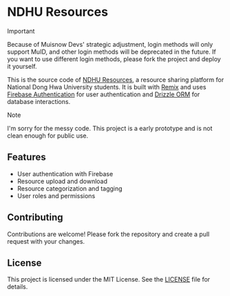 # NDHU Resources

> [!IMPORTANT]
> Because of Muisnow Devs' strategic adjustment, login methods will only support MuID, and other login methods will be deprecated in the future. If you want to use different login methods, please fork the project and deploy it yourself.

This is the source code of [NDHU Resources](https://ndhures.cc), a resource sharing platform for National Dong Hwa University students.
It is built with [Remix](https://remix.run) and uses [Firebase Authentication](https://firebase.google.com/products/auth) for user authentication and [Drizzle ORM](https://orm.drizzle.team) for database interactions.

> [!NOTE]
> I'm sorry for the messy code. This project is a early prototype and is not clean enough for public use.

## Features

- User authentication with Firebase
- Resource upload and download
- Resource categorization and tagging
- User roles and permissions

## Contributing

Contributions are welcome! Please fork the repository and create a pull request with your changes.

## License

This project is licensed under the MIT License. See the [LICENSE](LICENSE) file for details.
